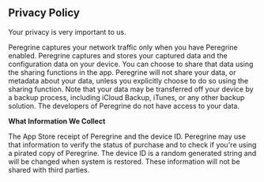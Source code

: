 ## Privacy Policy

Your privacy is very important to us.

Peregrine captures your network traffic only when you have Peregrine enabled. Peregrine captures and stores your captured data and the configuration data on your device. You can choose to share that data using the sharing functions in the app. Peregrine will not share your data, or metadata about your data, unless you explicitly choose to do so using the sharing function. Note that your data may be transferred off your device by a backup process, including iCloud Backup, iTunes, or any other backup solution. The developers of Peregrine do not have access to your data.

**What Information We Collect**

The App Store receipt of Peregrine and the device ID.
Peregrine may use that information to verify the status of purchase and to check if you're using a pirated copy of Peregrine. The device ID is a random generated string and will be changed when system is restored. These information will not be shared with third parties.
